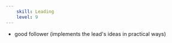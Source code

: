 ```yaml
---
    skill: Leading
    level: 9
---
```

- good follower (implements the lead's ideas in practical ways)
